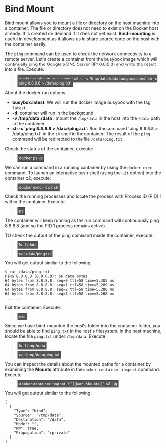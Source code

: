 # Bind Mount

Bind mount allows you to mount a file or directory on the host machine into a container. The file or directory does not need to exist on the Docker host already. It is created on demand if it does not yet exist. 
**Bind-mounting** is  useful in development as it allows us to share source code on the host with the container easily.

The `ping` command can be used to check the network connectivity to a remote server. Let's create a container from the busybox image which will continually ping the Google's DNS Server (IP: 8.8.8.8) and write the result into a file. Execute:

> <span align="left" style="color:#FFF;background:#555;font:Courier New; font-size: 90%; padding-left: 5px; padding-right: 5px; padding-top: 5px; padding-bottom: 5px;"> docker container run --name c2 -d -v /tmp/data:/data busybox:latest sh -c 'ping 8.8.8.8 > /data/ping.txt' </span>


About the docker run options:
* **busybox:latest**: We will run the docker image busybox with the tag `latest`.
* **-d**: container will run in the background
* **-v /tmp/data:/data** :  mount the `/tmp/data` in the host into the `/data` path in the 
container.
* **sh -c 'ping 8.8.8.8 > /data/ping.txt'**: Run the command 'ping 8.8.8.8 > /data/ping.txt' in the `sh` shell in the container. The result of the `ping` command will be redirected to the file `/data/ping.txt`.

Check the status of the container, execute:

> <span align="left" style="color:#FFF;background:#555;font:Courier New; font-size: 90%; padding-left: 5px; padding-right: 5px; padding-top: 5px; padding-bottom: 5px;"> docker ps -a </span>


We can run a command in a running container by using the `docker exec` command. To launch an interactive bash shell (using the `-it` option) into the container c2, execute:

> <span align="left" style="color:#FFF;background:#555;font:Courier New; font-size: 90%; padding-left: 5px; padding-right: 5px; padding-top: 5px; padding-bottom: 5px;"> docker exec -it c2 sh </span>

Check the running processes and locate the process with Process ID (PID) 1 within the container. Execute:

> <span align="left" style="color:#FFF;background:#555;font:Courier New; font-size: 90%; padding-left: 5px; padding-right: 5px; padding-top: 5px; padding-bottom: 5px;"> ps </span>

The container will keep running as the run command will continuously ping 8.8.8.8 (and so the PID 1 process remains active). 


TO check the output of the ping command inside the container, execute:

> <span align="left" style="color:#FFF;background:#555;font:Courier New; font-size: 90%; padding-left: 5px; padding-right: 5px; padding-top: 5px; padding-bottom: 5px;"> ls -l /data </span>
> 
> <span align="left" style="color:#FFF;background:#555;font:Courier New; font-size: 90%; padding-left: 5px; padding-right: 5px; padding-top: 5px; padding-bottom: 5px;"> cat /data/ping.txt </span>


You will get output similar to the following.

```
$ cat /data/ping.txt
PING 8.8.8.8 (8.8.8.8): 56 data bytes
64 bytes from 8.8.8.8: seq=0 ttl=58 time=5.303 ms
64 bytes from 8.8.8.8: seq=1 ttl=58 time=5.289 ms
64 bytes from 8.8.8.8: seq=2 ttl=58 time=5.280 ms
64 bytes from 8.8.8.8: seq=3 ttl=58 time=5.268 ms
.......

```

Exit the container. Execute:

> <span align="left" style="color:#FFF;background:#555;font:Courier New; font-size: 90%; padding-left: 5px; padding-right: 5px; padding-top: 5px; padding-bottom: 5px;"> exit </span>

Since we have bind-mounted the host's folder into the container folder, you should be able to find `ping.txt` in the host's filesystem.
In the host machine, locate the file `ping.txt` under `/tmp/data`. Execute

> <span align="left" style="color:#FFF;background:#555;font:Courier New; font-size: 90%; padding-left: 5px; padding-right: 5px; padding-top: 5px; padding-bottom: 5px;"> ls -l /tmp/data </span>
> 
> <span align="left" style="color:#FFF;background:#555;font:Courier New; font-size: 90%; padding-left: 5px; padding-right: 5px; padding-top: 5px; padding-bottom: 5px;"> cat /tmp/data/ping.txt </span>


You can inspect the details about the mounted paths for a container by examining the **Mounts** attribute in the `docker container inspect` command. Execute

> <span align="left" style="color:#FFF;background:#555;font:Courier New; font-size: 90%; padding-left: 5px; padding-right: 5px; padding-top: 5px; padding-bottom: 5px;"> docker container inspect -f "{{json .Mounts}}" c2 | jq </span>

You will get output similar to the following.

```
[
  {
    "Type": "bind",
    "Source": "/tmp/data",
    "Destination": "/data",
    "Mode": "",
    "RW": true,
    "Propagation": "rprivate"
  }
]
```

<br/>
